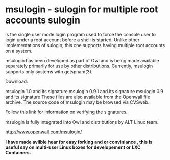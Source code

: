 # msulogin - sulogin for multiple root accounts sulogin

 is the single user mode login program used to force the console user to login under a root account before a shell is started. Unlike other implementations of sulogin, this one supports having multiple root accounts on a system.

msulogin has been developed as part of Owl and is being made available separately primarily for use by other distributions. Currently, msulogin supports only systems with getspnam(3).

Download:

msulogin 1.0 and its signature msulogin 0.9.1 and its signature msulogin 0.9 and its signature These files are also available from the Openwall file archive. The source code of msulogin may be browsed via CVSweb.

Follow this link for information on verifying the signatures.

msulogin is fully integrated into Owl and distributions by ALT Linux team.

http://www.openwall.com/msulogin/

<b> I have made avlible hear for easy forking and or conviniance , this is useful say on multi-user Linux boxes for developement or LXC Containers. <b>
